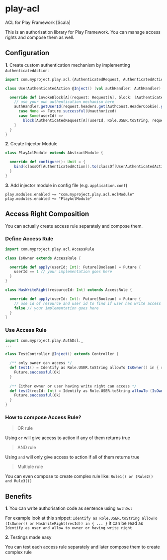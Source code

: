 # play-acl
ACL for Play Framework [Scala]

This is an authorisation library for Play Framework. You can manage access rights and compose them as well.

## Configuration

**1**. Create custom authentication mechanism by implementing `AuthenticatedAction`:


```scala
import com.myproject.play.acl.{AuthenticatedRequest, AuthenticatedAction}

class UserAuthenticatedAction @Inject() (val authHandler: AuthHandler) extends AuthenticatedAction {

  override def invokeBlock[A](request: Request[A], block: (AuthenticatedRequest[A]) => Future[Result]): Future[Result] = {
    // use your own authentication mechanism here  
    authHandler.getUserId(request.headers.get(AuthConst.HeaderCookie).getOrElse("")).flatMap {
      case None => Future.successful(Unauthorized)
      case Some(userId) =>
        block(AuthenticatedRequest[A](userId, Role.USER.toString, request))
    }
  }
}
```

**2**. Create Injector Module

```scala
class PlayAclModule extends AbstractModule {

  override def configure(): Unit = {
    bind(classOf[AuthenticatedAction]).to(classOf[UserAuthenticatedAction])
  }
}
```

**3**. Add injector module in config file (e.g. `application.conf`)
```
play.modules.enabled += "com.myproject.play.acl.AclModule"
play.modules.enabled += "PlayAclModule"
```

## Access Right Composition

You can actually create access rule separately and compose them.

### Define Access Rule

```scala
import com.myproject.play.acl.AccessRule

class IsOwner extends AccessRule {

  override def apply(userId: Int): Future[Boolean] = Future { 
    userId == 1 // your implementation goes here
  }
}

class HasWriteRight(resourceId: Int) extends AccessRule {

  override def apply(userId: Int): Future[Boolean] = Future {
    // use id of resource and user id to find if user has write access to resource 
    false // your implementation goes here
  }
}
```

### Use Access Rule

```scala
import com.myproject.play.AuthDsl._
...

class TestController @Inject() extends Controller {

  /** only owner can access */
  def test1() = Identify as Role.USER.toString allowTo IsOwner() in { request =>
    Future.successful(Ok)
  }
  
  /** Either owner or user having write right can access */
  def test2(resId: Int) = Identify as Role.USER.toString allowTo (IsOwner() or HasWriteRight(resId)) in { request =>
    Future.successful(Ok)
  }
}

```

### How to compose Access Rule?

> OR rule

Using `or` will give access to action if any of them returns true

> AND rule

Using `and` will only give access to action if all of them returns true

> Multiple rule

You can even compose to create complex rule like: `Rule1() or (Rule2() and Rule3())`

## Benefits

**1**. You can write authorisation code as sentence using `AuthDsl`

For example look at this snippet: `Identify as Role.USER.toString allowTo (IsOwner() or HasWriteRight(resId)) in { ... }`
It can be read as `Identify as user and allow to owner or having write right`

**2**. Testings made easy

You can test each access rule separately and later compose them to create complex rule

